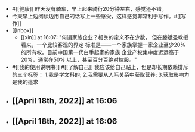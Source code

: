 - #[[健康]] 昨天没有骑车，早上起来骑行20分钟左右，感觉还不错。
- 今天早上边阅读边用自己的话写上一些感受，这样感觉非常利于写作。#[[写作]]
- [[Inbox]]
    - [[xin]] at 16:07: "何谓家族企业？相关的定义不在少数， 但在滕斌圣教授看来，一个比较客观的界定 标准是——一个家族掌握一家企业至少20% 的所有权。目前中国第一代白手起家的家族 企业产权集中度远远高于20%，通常在50% 以上，甚至百分百绝对控股。"
- #[[我的使用说明书]] #[[了解自己]] 我应该给自己贴上，但是却长期依赖排斥的三个标签：
1.我是学文科的;
2.我需要从人际关系中获取营养;
3.获取影响力是我的追求
- [[April 18th, 2022]] at 16:06
    - 
- [[April 18th, 2022]] at 16:06
    - 
